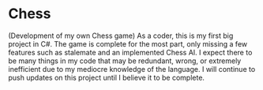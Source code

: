 # Chess
(Development of my own Chess game)
As a coder, this is my first big project in C#. The game is complete for the most part, only missing a few features such as stalemate and an implemented Chess AI. 
I expect there to be many things in my code that may be redundant, wrong, or extremely inefficient due to my mediocre knowledge of the language. 
I will continue to push updates on this project until I  believe it to be complete.
